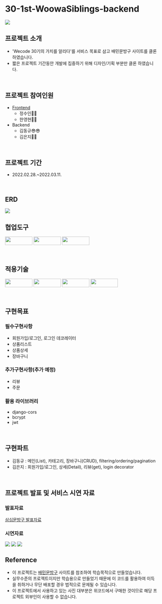 # 30-1st-WoowaSiblings-backend
<img src="https://user-images.githubusercontent.com/78680486/158087608-ef822b1f-f201-4e2c-8639-8411f3486328.png">

<br>

## 프로젝트 소개
* 'Wecode 30기의 가치를 알리다'를 서비스 목표로 삼고 배민문방구 사이트를 클론 하였습니다.
* 짧은 프로젝트 기간동안 개발에 집중하기 위해 디자인/기획 부분만 클론 하였습니다.   

<br>

## 프로젝트 참여인원
* [Frontend](https://github.com/wecode-bootcamp-korea/30-1st-WoowaSiblings-frontend)
  * 정수인:whale::whale:
  * 한영현:hatching_chick::hatching_chick:
* Backend
  * 김동규:sunglasses::sunglasses:
  * 김은지:seedling::seedling:
  
<br>

## 프로젝트 기간
* 2022.02.28.~2022.03.11.

<br>

## ERD
<img src="https://user-images.githubusercontent.com/78680486/158050447-0c201e4f-0559-4e29-9e5f-dd15fc549c3a.jpg">

<br>

## 협업도구
<img src="https://user-images.githubusercontent.com/78680486/158049034-cc1a893a-bc48-463f-811d-72e57853121d.svg" height="28px" width="90px"> <img src="https://user-images.githubusercontent.com/78680486/158049038-9c0dd825-e9c8-4e9d-aa60-f66deb56178d.svg" height="28px" width="90px">
 <img src="https://user-images.githubusercontent.com/78680486/158049039-55093258-f377-468f-bcf0-d4e7474b7e84.svg" height="28px" width="90px">

<br>

## 적용기술
<img src="https://user-images.githubusercontent.com/78680486/158049036-4c7371ab-443d-4db9-baa0-6877a4528034.svg" height="28px" width="90px"> <img src="https://user-images.githubusercontent.com/78680486/158049032-6368747a-c353-491c-8d22-63cdc1c525b1.svg" height="28px" width="90px"> <img src="https://user-images.githubusercontent.com/78680486/158049035-1b7122ad-cc99-477c-8d94-98ce48944d92.svg" height="28px" width="90px"> <img src="https://user-images.githubusercontent.com/78680486/158049033-6a7836e9-da4a-4333-8f80-ea7972b2f922.svg" height="28px" width="90px">

<br>

## 구현목표
### 필수구현사항
* 회원가입/로그인, 로그인 데코레이터
* 상품리스트
* 상품상세
* 장바구니
  
### 추가구현사항(추가 예정)
* 리뷰
* 주문

### 활용 라이브러리
* django-cors
* bcrypt
* jwt

<br>

## 구현파트
* 김동규 : 메인(List), 카테고리, 장바구니(CRUD), filtering/ordering/pagination
* 김은지 : 회원가입/로그인, 상세(Detail), 리뷰(get), login decorator

<br>

## 프로젝트 발표 및 서비스 시연 자료
### 발표자료
[삼십문방구 발표자료](https://github.com/wecode-bootcamp-korea/30-1st-WoowaSiblings-backend/files/8239154/30.1.PPT.pdf)

### 시연자료
<img src="https://user-images.githubusercontent.com/78680486/158051431-0dbee476-6aca-4214-858a-149133d6f340.gif">
<img src="https://user-images.githubusercontent.com/78680486/158051506-b50342b5-74b3-4176-a6c9-49724aabe21c.gif">
<img src="https://user-images.githubusercontent.com/78680486/158051521-6f78ff8b-ef94-4ba9-aa4e-27d25a26f0a6.gif">
<br>

## Reference
* 이 프로젝트는 [배민문방구](https://store.baemin.com/) 사이트를 참조하여 학습목적으로 만들었습니다.
* 실무수준의 프로젝트이지만 학습용으로 만들었기 때문에 이 코드를 활용하여 이득을 취하거나 무단 배포할 경우 법적으로 문제될 수 있습니다.
* 이 프로젝트에서 사용하고 있는 사진 대부분은 위코드에서 구매한 것이므로 해당 프로젝트 외부인이 사용할 수 없습니다.
